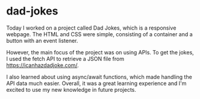 # dad-jokes
Today I worked on a project called Dad Jokes, which is a responsive webpage. The HTML and CSS were simple, consisting of a container and a button with an event listener. 

However, the main focus of the project was on using APIs. To get the jokes, I used the fetch API to retrieve a JSON file from https://icanhazdadjoke.com/. 

I also learned about using async/await functions, which made handling the API data much easier. Overall, it was a great learning experience and I'm excited to use my new knowledge in future projects.